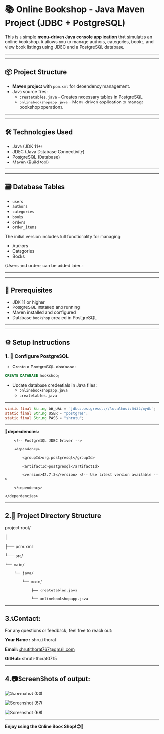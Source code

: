 # 📚 Online Bookshop - Java Maven Project (JDBC + PostgreSQL)

This is a simple **menu-driven Java console application** that simulates an online bookshop. It allows you to manage authors, categories, books, and view book listings using JDBC and a PostgreSQL database.

---

_______________________________________________________________________________________________________________________________________________________________

## 📦 Project Structure

- **Maven project** with `pom.xml` for dependency management.
- Java source files:
  - `createtables.java` – Creates necessary tables in PostgreSQL.
  - `onlinebookshopapp.java` – Menu-driven application to manage bookshop operations.

---

___________________________________________________________________________________________________________________________________________________________________

## 🛠️ Technologies Used

- Java (JDK 11+)
- JDBC (Java Database Connectivity)
- PostgreSQL (Database)
- Maven (Build tool)

---
_____________________________________________________________________________________________________________________________________________________________


## 🗃️ Database Tables

- `users`
- `authors`
- `categories`
- `books`
- `orders`
- `order_items`

The initial version includes full functionality for managing:
- Authors
- Categories
- Books

(Users and orders can be added later.)

---

_________________________________________________________________________________________________________________________________________________________


## 🧰 Prerequisites

- JDK 11 or higher
- PostgreSQL installed and running
- Maven installed and configured
- Database `bookshop` created in PostgreSQL

---

___________________________________________________________________________________________________________________________________________________________

## ⚙️ Setup Instructions

### 1. 🔧 Configure PostgreSQL

- Create a PostgreSQL database:

```sql
CREATE DATABASE bookshop;
```

- Update database credentials in Java files:
  - `onlinebookshopapp.java`
  - `createtables.java`

_______________________________________________________________________________________________________________________________________________________________

```java
static final String DB_URL = "jdbc:postgresql://localhost:5432/mydb";
static final String USER = "postgres";
static final String PASS = "shrutu";
```

_________________________________________________________________________________________________________________________________________________________________

**🔧dependencies:**

 <dependencies>
   
        <!-- PostgreSQL JDBC Driver -->
        
        <dependency>
        
            <groupId>org.postgresql</groupId>
            
            <artifactId>postgresql</artifactId>
            
            <version>42.7.3</version> <!-- Use latest version available -->
            
        </dependency>
        
    </dependencies>

___________________________________________________________________________________________________________________________________________________________

## 2.📂 Project Directory Structure

project-root/

│

├── pom.xml

└── src/

    └── main/
    
        └── java/
        
            └── main/
            
                ├── createtables.java
                
                └── onlinebookshopapp.java

______________________________________________________________________________________________________________________________________                

## 3.📞Contact:
For any questions or feedback, feel free to reach out:

**Your Name :** shruti thorat

**Email:** shrutithorat767@gmail.com

**GitHub:** shruti-thorat0715

____________________________________________________________________________________________________________________________________________________________

## 4.📷ScreenShots of output:

![Screenshot (66)](https://github.com/user-attachments/assets/594772d3-ed58-48dd-a6b6-a148250f4716)


![Screenshot (67)](https://github.com/user-attachments/assets/46a37df0-0bdf-418c-bf3c-76daf7d46f5c)


![Screenshot (68)](https://github.com/user-attachments/assets/5e92e94e-9d20-4bda-87ba-24bde1fba924)

___

**Enjoy using the Online Book Shop!😊🚀**


